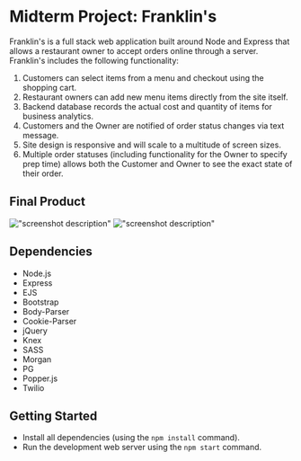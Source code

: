 # Midterm Project: Franklin's

Franklin's is a full stack web application built around Node and Express that allows a restaurant owner to accept orders online through a server. Franklin's includes the following functionality:

1. Customers can select items from a menu and checkout using the shopping cart.
2. Restaurant owners can add new menu items directly from the site itself.
3. Backend database records the actual cost and quantity of items for business analytics.
4. Customers and the Owner are notified of order status changes via text message.
5. Site design is responsive and will scale to a multitude of screen sizes.
6. Multiple order statuses (including functionality for the Owner to specify prep time) allows both the Customer and Owner to see the exact state of their order.

## Final Product

!["screenshot description"](#)
!["screenshot description"](#)

## Dependencies

- Node.js
- Express
- EJS
- Bootstrap
- Body-Parser
- Cookie-Parser
- jQuery
- Knex
- SASS
- Morgan
- PG
- Popper.js
- Twilio

## Getting Started

- Install all dependencies (using the `npm install` command).
- Run the development web server using the `npm start` command.
